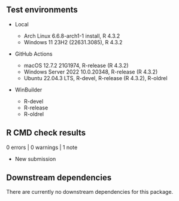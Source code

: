 ## Test environments

* Local
  * Arch Linux 6.6.8-arch1-1 install, R 4.3.2
  * Windows 11 23H2 (22631.3085),  R 4.3.2
  
* GitHub Actions
  * macOS 12.7.2 21G1974, R-release (R 4.3.2)
  * Windows Server 2022 10.0.20348, R-release (R 4.3.2)
  * Ubuntu 22.04.3 LTS, R-devel, R-release (R 4.3.2), R-oldrel
  
* WinBuilder
  * R-devel
  * R-release
  * R-oldrel

## R CMD check results

0 errors | 0 warnings | 1 note

* New submission

## Downstream dependencies

There are currently no downstream dependencies for this package.
